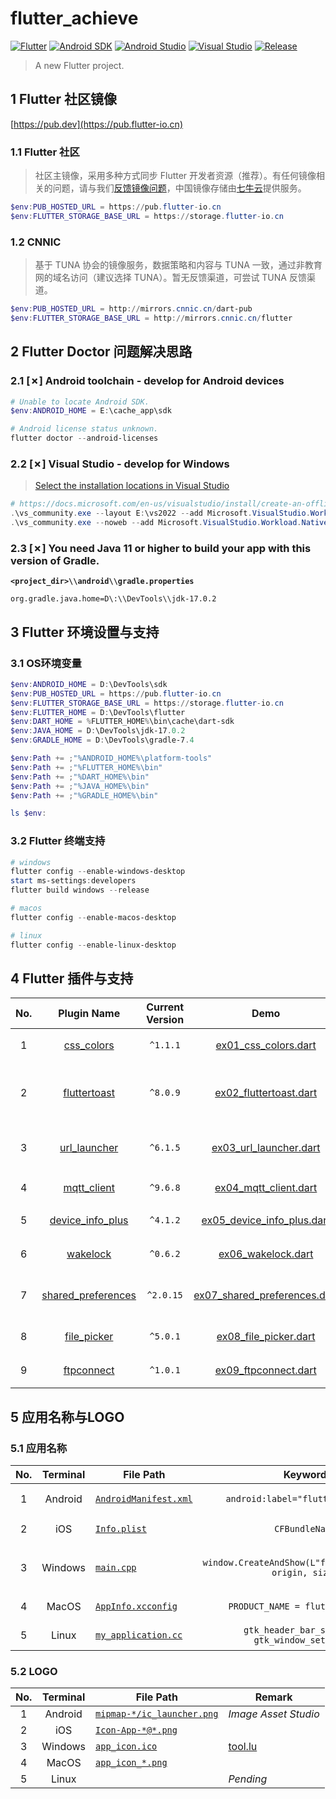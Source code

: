 # flutter_achieve

[![Flutter](https://img.shields.io/badge/Flutter-3.0.5-brightgreen.svg?style=flat&logo=flutter)](https://docs.flutter.dev)
[![Android SDK](https://img.shields.io/badge/Android_SDK-33-brightgreen.svg?style=flat&logo=android)](https://developer.android.com/docs)
[![Android Studio](https://img.shields.io/badge/Android_Studio-2021.2.1-brightgreen.svg?style=flat&logo=android_studio)](https://developer.android.com/studio)
[![Visual Studio](https://img.shields.io/badge/Visual_Studio-17.2-brightgreen.svg?style=flat&logo=visual_studio)](https://visualstudio.microsoft.com/)
[![Release](https://img.shields.io/badge/Release-2.2.0-blue.svg)](https://github.com/aaric/flutter_achieve/releases)

> A new Flutter project.

## 1 Flutter 社区镜像

[https://pub.dev](https://pub.flutter-io.cn)

### 1.1 Flutter 社区

> 社区主镜像，采用多种方式同步 Flutter 开发者资源（推荐）。有任何镜像相关的问题，请与我们[反馈镜像问题](https://github.com/cfug/flutter.cn/issues)，中国镜像存储由[七牛云](https://sensors.qiniu.com/t/n9Q)提供服务。

```powershell
$env:PUB_HOSTED_URL = https://pub.flutter-io.cn
$env:FLUTTER_STORAGE_BASE_URL = https://storage.flutter-io.cn
```

### 1.2 CNNIC

> 基于 TUNA 协会的镜像服务，数据策略和内容与 TUNA 一致，通过非教育网的域名访问（建议选择 TUNA）。暂无反馈渠道，可尝试 TUNA 反馈渠道。

```powershell
$env:PUB_HOSTED_URL = http://mirrors.cnnic.cn/dart-pub
$env:FLUTTER_STORAGE_BASE_URL = http://mirrors.cnnic.cn/flutter
```

## 2 Flutter Doctor 问题解决思路

### 2.1 \[✗\] Android toolchain - develop for Android devices

```powershell
# Unable to locate Android SDK.
$env:ANDROID_HOME = E:\cache_app\sdk

# Android license status unknown.
flutter doctor --android-licenses
```

### 2.2 \[✗\] Visual Studio - develop for Windows

> [Select the installation locations in Visual Studio](https://docs.microsoft.com/en-us/visualstudio/install/change-installation-locations?view=vs-2022)

```powershell
# https://docs.microsoft.com/en-us/visualstudio/install/create-an-offline-installation-of-visual-studio?view=vs-2022
.\vs_community.exe --layout E:\vs2022 --add Microsoft.VisualStudio.Workload.NativeDesktop --includeRecommended --lang zh-CN
.\vs_community.exe --noweb --add Microsoft.VisualStudio.Workload.NativeDesktop --includeRecommended --lang zh-CN
```

### 2.3 \[✗\] You need Java 11 or higher to build your app with this version of Gradle.

**`<project_dir>\\android\\gradle.properties`**

```properties
org.gradle.java.home=D\:\\DevTools\\jdk-17.0.2
```

## 3 Flutter 环境设置与支持

### 3.1 OS环境变量

```powershell
$env:ANDROID_HOME = D:\DevTools\sdk
$env:PUB_HOSTED_URL = https://pub.flutter-io.cn
$env:FLUTTER_STORAGE_BASE_URL = https://storage.flutter-io.cn
$env:FLUTTER_HOME = D:\DevTools\flutter
$env:DART_HOME = %FLUTTER_HOME%\bin\cache\dart-sdk
$env:JAVA_HOME = D:\DevTools\jdk-17.0.2
$env:GRADLE_HOME = D:\DevTools\gradle-7.4

$env:Path += ;"%ANDROID_HOME%\platform-tools"
$env:Path += ;"%FLUTTER_HOME%\bin"
$env:Path += ;"%DART_HOME%\bin"
$env:Path += ;"%JAVA_HOME%\bin"
$env:Path += ;"%GRADLE_HOME%\bin"

ls $env:
```

### 3.2 Flutter 终端支持

```powershell
# windows
flutter config --enable-windows-desktop
start ms-settings:developers
flutter build windows --release

# macos
flutter config --enable-macos-desktop

# linux
flutter config --enable-linux-desktop
```

## 4 Flutter 插件与支持

|No.|Plugin Name|Current Version|Demo|Remark|
|:---:|:---:|:---:|:---:|-----|
|1|[css_colors](https://pub.dev/packages/css_colors)|`^1.1.1`|[ex01_css_colors.dart](https://github.com/aaric/flutter_achieve/blob/master/lib/ex01_css_colors.dart)|*CSS颜色*|
|2|[fluttertoast](https://pub.dev/packages/fluttertoast)|`^8.0.9`|[ex02_fluttertoast.dart](https://github.com/aaric/flutter_achieve/blob/master/lib/ex02_fluttertoast.dart)|*类似Android Toast提示*|
|3|[url_launcher](https://pub.dev/packages/url_launcher)|`^6.1.5`|[ex03_url_launcher.dart](https://github.com/aaric/flutter_achieve/blob/master/lib/ex03_url_launcher.dart)|*打开URL链接*|
|4|[mqtt_client](https://pub.dev/packages/mqtt_client)|`^9.6.8`|[ex04_mqtt_client.dart](https://github.com/aaric/flutter_achieve/blob/master/lib/ex04_mqtt_client.dart)|*MQTT支持*|
|5|[device_info_plus](https://pub.dev/packages/device_info_plus)|`^4.1.2`|[ex05_device_info_plus.dart](https://github.com/aaric/flutter_achieve/blob/master/lib/ex05_device_info_plus.dart)|*获取设置信息*|
|6|[wakelock](https://pub.dev/packages/wakelock)|`^0.6.2`|[ex06_wakelock.dart](https://github.com/aaric/flutter_achieve/blob/master/lib/ex06_wakelock.dart)|*防止屏幕休眠*|
|7|[shared_preferences](https://pub.dev/packages/shared_preferences)|`^2.0.15`|[ex07_shared_preferences.dart](https://github.com/aaric/flutter_achieve/blob/master/lib/ex07_shared_preferences.dart)|*简单持久存储数据*|
|8|[file_picker](https://pub.dev/packages/file_picker)|`^5.0.1`|[ex08_file_picker.dart](https://github.com/aaric/flutter_achieve/blob/master/lib/ex08_file_picker.dart)|*文件选择*|
|9|[ftpconnect](https://pub.dev/packages/ftpconnect)|`^1.0.1`|[ex09_ftpconnect.dart](https://github.com/aaric/flutter_achieve/blob/master/lib/ex09_ftpconnect.dart)|*FTP客户端*|

## 5 应用名称与LOGO

### 5.1 应用名称

|No.|Terminal|File Path|Keyword|Remark|
|:---:|:---:|-----|:---:|-----|
|1|Android|[`AndroidManifest.xml`](android/app/src/main/AndroidManifest.xml)|`android:label="flutter_achieve"`|*Flutter小例子*|
|2|iOS|[`Info.plist`](ios/Runner/Info.plist)|`CFBundleName`|*No Testing*|
|3|Windows|[`main.cpp`](windows/runner/main.cpp)|`window.CreateAndShow(L"flutter_achieve", origin, size)`|*存在中文兼容问题*|
|4|MacOS|[`AppInfo.xcconfig`](macos/Runner/Configs/AppInfo.xcconfig)|`PRODUCT_NAME = flutter_achieve`|*No Testing*|
|5|Linux|[`my_application.cc`](linux/my_application.cc)|`gtk_header_bar_set_title` `gtk_window_set_title`|*No Testing*|

### 5.2 LOGO

|No.|Terminal|File Path|Remark|
|:---:|:---:|-----|-----|
|1|Android|[`mipmap-*/ic_launcher.png`](android/app/src/main/res)|*Image Asset Studio*|
|2|iOS|[`Icon-App-*@*.png`](ios/Runner/Assets.xcassets/AppIcon.appiconset)||
|3|Windows|[`app_icon.ico`](windows/runner/resources)|[tool.lu](https://tool.lu/favicon/)|
|4|MacOS|[`app_icon_*.png`](macos/Runner/Assets.xcassets/AppIcon.appiconset)||
|5|Linux||*Pending*|
